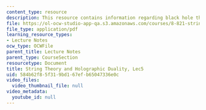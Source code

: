 ```yaml
---
content_type: resource
description: This resource contains information regarding black hole thermodynamics.
file: https://ol-ocw-studio-app-qa.s3.amazonaws.com/courses/8-821-string-theory-and-holographic-duality-fall-2014/584b62f85f319bd167efb65047336e0c_MIT8_821S15_Lec5.pdf
file_type: application/pdf
learning_resource_types:
- Lecture Notes
ocw_type: OCWFile
parent_title: Lecture Notes
parent_type: CourseSection
resourcetype: Document
title: String Theory and Holographic Duality, Lec5
uid: 584b62f8-5f31-9bd1-67ef-b65047336e0c
video_files:
  video_thumbnail_file: null
video_metadata:
  youtube_id: null
---
```

